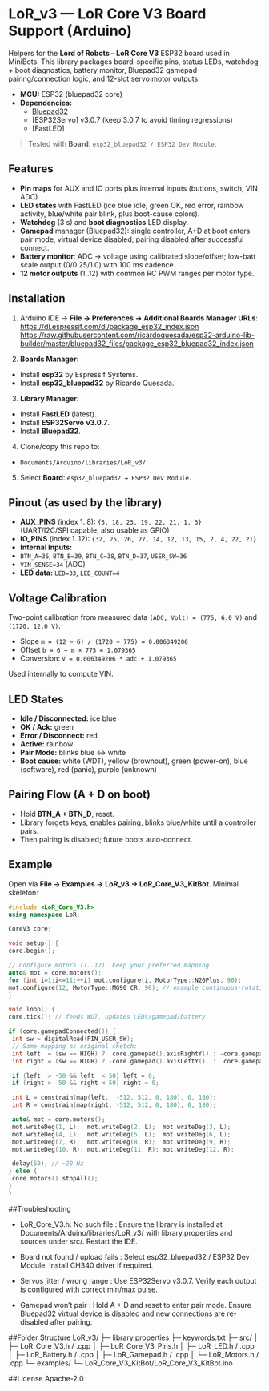 # LoR_v3 — LoR Core V3 Board Support (Arduino)

Helpers for the **Lord of Robots – LoR Core V3** ESP32 board used in MiniBots.
This library packages board-specific pins, status LEDs, watchdog + boot diagnostics,
battery monitor, Bluepad32 gamepad pairing/connection logic, and 12-slot servo
motor outputs.

- **MCU:** ESP32 (bluepad32 core)
- **Dependencies:**
  - [Bluepad32](https://github.com/ricardoquesada/bluepad32)
  - [ESP32Servo] v3.0.7 (keep 3.0.7 to avoid timing regressions)
  - [FastLED]

> Tested with **Board**: `esp32_bluepad32 / ESP32 Dev Module`.

## Features

- **Pin maps** for AUX and IO ports plus internal inputs (buttons, switch, VIN ADC).
- **LED states** with FastLED (ice blue idle, green OK, red error, rainbow activity,
  blue/white pair blink, plus boot-cause colors).
- **Watchdog** (3 s) and **boot diagnostics** LED display.
- **Gamepad** manager (Bluepad32): single controller, A+D at boot enters pair mode,
  virtual device disabled, pairing disabled after successful connect.
- **Battery monitor**: ADC -> voltage using calibrated slope/offset; low-batt scale
  output (0/0.25/1.0) with 100 ms cadence.
- **12 motor outputs** (1..12) with common RC PWM ranges per motor type.

## Installation

1. Arduino IDE → **File → Preferences → Additional Boards Manager URLs**:
https://dl.espressif.com/dl/package_esp32_index.json
https://raw.githubusercontent.com/ricardoquesada/esp32-arduino-lib-builder/master/bluepad32_files/package_esp32_bluepad32_index.json

2. **Boards Manager**:
- Install **esp32** by Espressif Systems.
- Install **esp32_bluepad32** by Ricardo Quesada.
3. **Library Manager**:
- Install **FastLED** (latest).
- Install **ESP32Servo** **v3.0.7**.
- Install **Bluepad32**.
4. Clone/copy this repo to:
- `Documents/Arduino/libraries/LoR_v3/`
5. Select **Board**: `esp32_bluepad32 → ESP32 Dev Module`.

## Pinout (as used by the library)

- **AUX_PINS** (index 1..8): `{5, 18, 23, 19, 22, 21, 1, 3}`  
(UART/I2C/SPI capable, also usable as GPIO)
- **IO_PINS** (index 1..12): `{32, 25, 26, 27, 14, 12, 13, 15, 2, 4, 22, 21}`
- **Internal Inputs:**  
- `BTN_A=35`, `BTN_B=39`, `BTN_C=38`, `BTN_D=37`, `USER_SW=36`
- `VIN_SENSE=34` (ADC)
- **LED data:** `LED=33`, `LED_COUNT=4`

## Voltage Calibration

Two-point calibration from measured data `(ADC, Volt) = (775, 6.0 V)` and `(1720, 12.0 V)`:

- Slope `m = (12 − 6) / (1720 − 775) = 0.006349206`
- Offset `b = 6 − m × 775 = 1.079365`
- Conversion: `V = 0.006349206 * adc + 1.079365`

Used internally to compute VIN.

## LED States

- **Idle / Disconnected:** ice blue
- **OK / Ack:** green
- **Error / Disconnect:** red
- **Active:** rainbow
- **Pair Mode:** blinks blue ↔ white
- **Boot cause:** white (WDT), yellow (brownout), green (power-on), blue (software),
red (panic), purple (unknown)

## Pairing Flow (A + D on boot)

- Hold **BTN_A + BTN_D**, reset.
- Library forgets keys, enables pairing, blinks blue/white until a controller pairs.
- Then pairing is disabled; future boots auto-connect.

## Example

Open via **File → Examples → LoR_v3 → LoR_Core_V3_KitBot**. Minimal skeleton:

```cpp
#include <LoR_Core_V3.h>
using namespace LoR;

CoreV3 core;

void setup() {
core.begin();

// Configure motors (1..12), keep your preferred mapping
auto& mot = core.motors();
for (int i=1;i<=11;++i) mot.configure(i, MotorType::N20Plus, 90);
mot.configure(12, MotorType::MG90_CR, 90); // example continuous-rotation
}

void loop() {
core.tick(); // feeds WDT, updates LEDs/gamepad/battery

if (core.gamepadConnected()) {
 int sw = digitalRead(PIN_USER_SW);
 // Same mapping as original sketch:
 int left  = (sw == HIGH) ?  core.gamepad().axisRightY() : -core.gamepad().axisRightY();
 int right = (sw == HIGH) ? -core.gamepad().axisLeftY()  :  core.gamepad().axisLeftY();

 if (left  > -50 && left  < 50) left = 0;
 if (right > -50 && right < 50) right = 0;

 int L = constrain(map(left,  -512, 512, 0, 180), 0, 180);
 int R = constrain(map(right, -512, 512, 0, 180), 0, 180);

 auto& mot = core.motors();
 mot.writeDeg(1, L);  mot.writeDeg(2, L);  mot.writeDeg(3, L);
 mot.writeDeg(4, L);  mot.writeDeg(5, L);  mot.writeDeg(6, L);
 mot.writeDeg(7, R);  mot.writeDeg(8, R);  mot.writeDeg(9, R);
 mot.writeDeg(10, R); mot.writeDeg(11, R); mot.writeDeg(12, R);

 delay(50); // ~20 Hz
} else {
 core.motors().stopAll();
}
}
```

##Troubleshooting
- LoR_Core_V3.h: No such file : Ensure the library is installed at Documents/Arduino/libraries/LoR_v3/ with library.properties
and sources under src/. Restart the IDE.

- Board not found / upload fails : Select esp32_bluepad32 / ESP32 Dev Module. Install CH340 driver if required.

- Servos jitter / wrong range : Use ESP32Servo v3.0.7. Verify each output is configured with correct min/max pulse.

- Gamepad won’t pair : Hold A + D and reset to enter pair mode. Ensure Bluepad32 virtual device is disabled and new connections are re-disabled after pairing.

##Folder Structure
LoR_v3/
├─ library.properties
├─ keywords.txt
├─ src/
│  ├─ LoR_Core_V3.h / .cpp
│  ├─ LoR_Core_V3_Pins.h
│  ├─ LoR_LED.h / .cpp
│  ├─ LoR_Battery.h / .cpp
│  ├─ LoR_Gamepad.h / .cpp
│  └─ LoR_Motors.h / .cpp
└─ examples/
   └─ LoR_Core_V3_KitBot/LoR_Core_V3_KitBot.ino

##License
Apache-2.0
